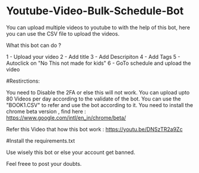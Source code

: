 # Youtube-Video-Bulk-Schedule-Bot
You can upload multiple videos to youtube to with the help of this bot, here you can use the CSV file to upload the videos.

What this bot can do ?

1 - Upload your video
2 - Add title
3 - Add Descripiton
4 - Add Tags
5 - Autoclick on "No This not made for kids"
6 - GoTo schedule and upload  the video

#Restirctions:

You need to Disable the 2FA or else this will not work.
You can upload upto 80 Videos per day according to the validate of the bot.
You can use the "BOOK1.CSV" to refer and use the bot according to it.
You need to install the chrome beta version , find here :
https://www.google.com/intl/en_in/chrome/beta/

Refer this Video that how this bot work :
https://youtu.be/DNSzTR2a9Zc

#Install the requirements.txt

Use wisely this bot or else your account get banned.


Feel freee to post your doubts.
